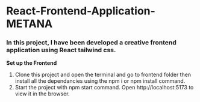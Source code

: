 # React-Frontend-Application-METANA

### In this project, I have been developed a creative frontend application using React tailwind css.


**Set up the Frontend**

1. Clone this project and open the terminal and go to frontend folder then install all the dependancies using the npm i or npm install command.
2. Start the project with npm start command. Open http://localhost:5173 to view it in the browser.